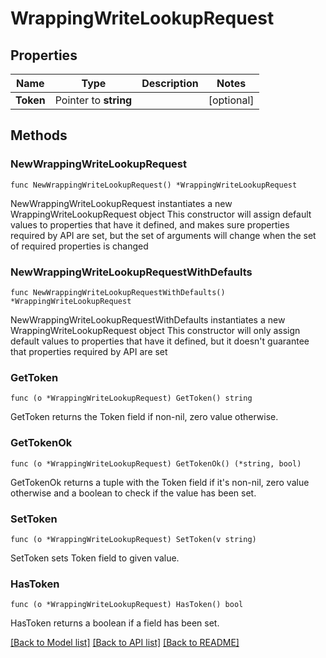 # WrappingWriteLookupRequest


## Properties

Name | Type | Description | Notes
------------ | ------------- | ------------- | -------------
**Token** | Pointer to **string** |  | [optional] 



## Methods


### NewWrappingWriteLookupRequest

`func NewWrappingWriteLookupRequest() *WrappingWriteLookupRequest`

NewWrappingWriteLookupRequest instantiates a new WrappingWriteLookupRequest object
This constructor will assign default values to properties that have it defined,
and makes sure properties required by API are set, but the set of arguments
will change when the set of required properties is changed

### NewWrappingWriteLookupRequestWithDefaults

`func NewWrappingWriteLookupRequestWithDefaults() *WrappingWriteLookupRequest`

NewWrappingWriteLookupRequestWithDefaults instantiates a new WrappingWriteLookupRequest object
This constructor will only assign default values to properties that have it defined,
but it doesn't guarantee that properties required by API are set


### GetToken

`func (o *WrappingWriteLookupRequest) GetToken() string`

GetToken returns the Token field if non-nil, zero value otherwise.

### GetTokenOk

`func (o *WrappingWriteLookupRequest) GetTokenOk() (*string, bool)`

GetTokenOk returns a tuple with the Token field if it's non-nil, zero value otherwise
and a boolean to check if the value has been set.

### SetToken

`func (o *WrappingWriteLookupRequest) SetToken(v string)`

SetToken sets Token field to given value.


### HasToken

`func (o *WrappingWriteLookupRequest) HasToken() bool`

HasToken returns a boolean if a field has been set.









[[Back to Model list]](../README.md#documentation-for-models) [[Back to API list]](../README.md#documentation-for-api-endpoints) [[Back to README]](../README.md)


